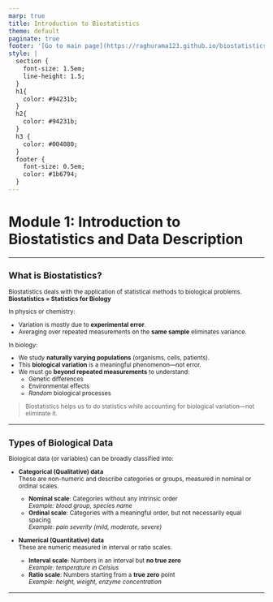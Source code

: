 ```yaml
---
marp: true
title: Introduction to Biostatistics
theme: default
paginate: true
footer: '[Go to main page](https://raghurama123.github.io/biostatistics/)'
style: |
  section {
    font-size: 1.5em;
    line-height: 1.5;
  }
  h1{
    color: #94231b;
  }
  h2{
    color: #94231b;
  }
  h3 {
    color: #004080;
  }
  footer {
    font-size: 0.5em;
    color: #1b6794;
  }
---
```


# Module 1: Introduction to Biostatistics and Data Description

---

<small>

## What is Biostatistics?
Biostatistics deals with the application of statistical methods to biological problems.  
**Biostatistics = Statistics for Biology**

In physics or chemistry:  
- Variation is mostly due to **experimental error**. 
- Averaging over repeated measurements on the **same sample** eliminates variance.

In biology:  
- We study **naturally varying populations** (organisms, cells, patients).  
- This **biological variation** is a meaningful phenomenon—not error.  
- We must go **beyond repeated measurements** to understand:  
  - Genetic differences  
  - Environmental effects  
  - _Random_ biological processes

> Biostatistics helps us to do statistics while accounting for biological variation—not eliminate it.

</small>

---

<small>

## Types of Biological Data

Biological data (or variables) can be broadly classified into:

- **Categorical (Qualitative) data**  
  These are non-numeric and describe categories or groups, measured in nominal or ordinal scales.  
  - **Nominal scale**: Categories without any intrinsic order  
    *Example: blood group, species name*
  - **Ordinal scale**: Categories with a meaningful order, but not necessarily equal spacing  
    *Example: pain severity (mild, moderate, severe)*

- **Numerical (Quantitative) data**  
  These are numeric measured in interval or ratio scales.
  - **Interval scale**: Numbers in an interval but **no true zero**  
    *Example: temperature in Celsius*
  - **Ratio scale**: Numbers starting from a **true zero** point  
    *Example: height, weight, enzyme concentration*

</small>

---


